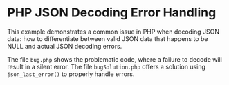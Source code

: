 # PHP JSON Decoding Error Handling

This example demonstrates a common issue in PHP when decoding JSON data: how to differentiate between valid JSON data that happens to be NULL and actual JSON decoding errors.

The file `bug.php` shows the problematic code, where a failure to decode will result in a silent error.  The file `bugSolution.php` offers a solution using `json_last_error()` to properly handle errors.